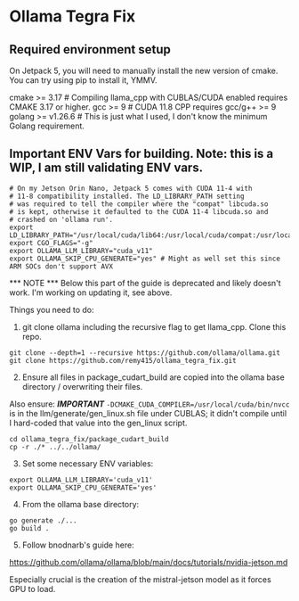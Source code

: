 # Ollama Tegra Fix
## Required environment setup
On Jetpack 5, you will need to manually install the new version of cmake.
You can try using pip to install it, YMMV.

cmake >= 3.17 # Compiling llama_cpp with CUBLAS/CUDA enabled requires CMAKE 3.17 or higher. 
gcc >= 9 # CUDA 11.8 CPP requires gcc/g++ >= 9
golang >= v1.26.6 # This is just what I used, I don't know the minimum Golang requirement.

## Important ENV Vars for building. Note: this is a WIP, I am still validating ENV vars.

```
# On my Jetson Orin Nano, Jetpack 5 comes with CUDA 11-4 with
# 11-8 compatibility installed. The LD_LIBRARY_PATH setting
# was required to tell the compiler where the "compat" libcuda.so
# is kept, otherwise it defaulted to the CUDA 11-4 libcuda.so and
# crashed on 'ollama run'.
export LD_LIBRARY_PATH="/usr/local/cuda/lib64:/usr/local/cuda/compat:/usr/local/cuda/include"
export CGO_FLAGS="-g"
export OLLAMA_LLM_LIBRARY="cuda_v11" 
export OLLAMA_SKIP_CPU_GENERATE="yes" # Might as well set this since ARM SOCs don't support AVX
```

*** NOTE *** Below this part of the guide is deprecated and likely doesn't work. I'm working on updating it, see above.

Things you need to do:

1. git clone ollama including the recursive flag to get llama_cpp. Clone this repo.
```
git clone --depth=1 --recursive https://github.com/ollama/ollama.git
git clone https://github.com/remy415/ollama_tegra_fix.git
```

2. Ensure all files in package_cudart_build are copied into the ollama base directory / overwriting their files.

Also ensure: ***IMPORTANT***
```-DCMAKE_CUDA_COMPILER=/usr/local/cuda/bin/nvcc```
is in the llm/generate/gen_linux.sh file under CUBLAS; it didn't compile until I hard-coded that value into the gen_linux script.

```
cd ollama_tegra_fix/package_cudart_build
cp -r ./* ../../ollama/
```

3. Set some necessary ENV variables:

```
export OLLAMA_LLM_LIBRARY='cuda_v11'
export OLLAMA_SKIP_CPU_GENERATE='yes'
```

4. From the ollama base directory:

```
go generate ./...
go build .
```

5. Follow bnodnarb's guide here:

https://github.com/ollama/ollama/blob/main/docs/tutorials/nvidia-jetson.md

Especially crucial is the creation of the mistral-jetson model as it forces GPU to load.
